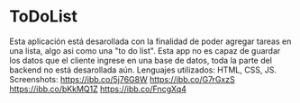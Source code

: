 # ToDoList
Esta aplicación está desarollada con la finalidad de poder agregar tareas en una lista, algo asi como una "to do list".
Esta app no es capaz de guardar los datos que el cliente ingrese en una base de datos, toda la parte del backend no está desarollada aún.
Lenguajes utilizados: HTML, CSS, JS.
Screenshots: 
https://ibb.co/5j76G8W
https://ibb.co/G7rGxzS
https://ibb.co/bKkMQ1Z
https://ibb.co/FncgXq4
